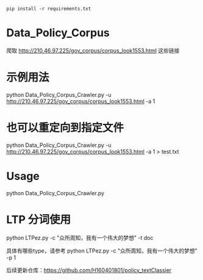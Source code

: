 ```shell
pip install -r requirements.txt
```
# Data_Policy_Corpus
爬取 http://210.46.97.225/gov_corpus/corpus_look1553.html 这些链接
# 示例用法
python Data_Policy_Corpus_Crawler.py -u http://210.46.97.225/gov_corpus/corpus_look1553.html -a 1
# 也可以重定向到指定文件
python Data_Policy_Corpus_Crawler.py -u http://210.46.97.225/gov_corpus/corpus_look1553.html -a 1 > test.txt
# Usage
python Data_Policy_Corpus_Crawler.py

# LTP 分词使用
python LTPez.py -c "众所周知，我有一个伟大的梦想" -t doc

具体有哪些type，请参考 python LTPez.py -c "众所周知，我有一个伟大的梦想" -p 1

后续更新仓库：https://github.com/H160401801/policy_textClassier
